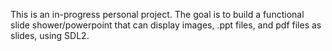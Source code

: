 This is an in-progress personal project. The goal is to build a functional slide shower/powerpoint that can display images, .ppt files, and pdf files as 
slides, using SDL2.
